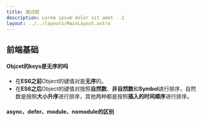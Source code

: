 ```yaml
---
title: 面试题
description: Lorem ipsum dolor sit amet - 2
layout: ../../layouts/MainLayout.astro
---
```



## 前端基础
#### Objcet的keys是无序的吗

- 在**ES6之前**Object的键值对是**无序**的。
- 在**ES6之后**Object的键值对按照**自然数**、**非自然数**和**Symbol**进行排序，自然数是按照**大小升序**进行排序，其他两种都是按照**插入的时间顺序**进行排序。

#### async、defer、module、nomodule的区别

**<script>**标签的**async**和**defer**属性可以控制脚本的加载方式和行为。**async**属性可以异步下载**JavaScript**资源，但会在下载后立即执行，因此仍然可能会阻塞渲染。**defer**属性可以延迟脚本的执行，直到DOM准备完成，因此可以防止脚本阻塞解析和渲染。

最佳实践：建议所有**外链脚本**都默认设置此属性，因为它不好阻塞HTML解析，可以并行下载JavaScript资源，还可以按照它们在HTML中的相对顺序执行，确保有依赖关系的脚本运行时，不会缺少依赖。

在`SPA`的应用中，可以考虑把所有的`script`标签加上`defer`属性，并且放到`body`的最后面。在现代浏览器中，可以并行下载提升速度，也可以确保在老浏览器中，不阻塞浏览器解析HTML，起到降级的作用。

注意：

- `defer`属性仅适用于`外部脚本`,如果`scrpit`脚本没有`src`，则会忽略`defer`特性。
- `defer`属性对模块脚本`scrpit type = 'module'`无效，因为模块脚本就是以`defer`对形式加载的。

**async**

- 不阻塞浏览器解析HTML，但是`script`下载完成后，会立即中断浏览器解析HTML，并执行此`script`。
- 会并行下载JavaScript资源。
- 互相独立，谁先下载完，谁先执行，`没有固定的先后顺序`，`不可控`。
- 由于没有确定的执行时机，所以在脚本里面可能或获取不到HTML中已有的元素。
- `DOMContentLoaded`事件和`script`脚本无相关性，无法确定它们的先后顺序。
- 适用于：`独立的第三方脚本`。

`async`和`defer`最大的区别是它们的`执行时机`。

**type='module'**和**nomodule**属性是特定于发送到浏览器的**ES6**模块。当使用**type='modlue'**时，浏览器会期望这些脚本的内容包含**ES6**模块，并将延迟这些脚本的执行，直到默认构建好**DOM**。相反的，**nomodule**属性会向浏览器表示当前脚本不使用ES6模块。


#### for 和 forEach 的区别

for可以用break来终止循环，可以修改索引改变循环次数，forEach不能修改索引来左右它的循环次数,不能终止循环。

`for in` 和 `for of`循环区别:

- for in 用于遍历对象的键(key),for in 会遍历所有自身的和原型链上的可枚举属性。如果是数组，for in 会将数组的索引(index)当做对象的key来遍历，其他的object也是一样的。for of
- 引入的语法，用于遍历所有迭代器iterator，其中包含HTMLCollection，NodeList,Array,Map,Set,String,TypedArray,arguments等对象的值

数组方法`forEach`和`map`的区别

- forEach没有返回值，map有返回值
- map满足条件的返回当前项

#### 数组扁平化

- 递归

```js
const arr = [1, 2, 3, [10, 20, 30, [500, 600, 800]]]
function flatten(arr){
  let res = []
  if(Array.isArray(arr)){
    for( const k of arr ){
      if(Array.isArray(k)){
        res = res.concat(flatten(k))
      }else{
        res.push(k)
      }
    }
  }
  return res
}
const res = flatten(arr)
console.log(res)    //  [1, 2, 3, 10, 20, 30, 500, 600, 800]
```

#### 统计字符串中字母个数或统计最多的字母数

```js
const str = 'sbsassrabsdasdaspppppppp'

const obj = {}

for (let i = 0; i < str.length; i++) {
  if (str[i] in obj) {
    obj[str[i]]++
  } else {
    obj[str[i]] = 1
  }
}

const res1 = Object.entries(obj)
let max = 0  // 出现最多的字符串的个数
let maxStr = ''   // 出现个数最多的字符串

res1.forEach(v => {
  if (v[1] > max) {
    max = v[1]
    maxStr = v[0]
  }
}
)
```

#### new一个对象的过程

1. 创建一个空对象
2. 将this指向这个对象
3. 给这个对象添加属性/方法，执行这个对象里面的方法
4. 返回这个对象  （所以new一个对象，不用return）

#### css布局，左侧宽度最小150px,最大25%,右侧自适应

```scss
<div class="box">
  <div class="left"></div>
  <div class="right"></div>
</div>

<style lang="scss">
.box{
  width:100vw;
  display:flex;
  .left{
    min-width:150px;
    max-width:25%
  }
  .right{
    flex:1
  }
}

</style>
```

#### 想调节一下父元素的透明度，但是又不影响子元素的透明度

可以为父元素设置一个透明的背景色

```scss
给父元素加 background: rgba(0,0,0,.5)
```

#### iframe的缺点

iframe类似于框架，可以在一个页面中嵌入别的页面。

1. 在一个页面中如果利用iframe嵌入了多个别的页面，不利于我们管理
2. 在一些小型管理设备，比如手机上可能无法完全显示框架，兼容性不好
3. iframe是会阻塞页面的加载的，会影响网页的加载速度。
4. 比如window的onload事件会在页面或者图像加载完成后立即执行，但是如果当前页面当中用了iframe了，那还需要把所有的iframe当中的元素加载完毕才会执行，这样就会让用户感觉网页加载速度特别慢，影响体验感
5. 代码复杂，不利于seo优化，现在的搜索引擎还不能很好的处理iframe当中的内容
6. iframe框架会增加http的请求次数

#### display有哪些取值

- `none:`     隐藏dom元素，但不占据位置
- `flex:`       开启flex布局
- `table:`     table 表格
- `block:`      可以将一个行内/行内块元素，转换成块级元素
- `inline-block:`     将块级/行内元素转换成行内块元素

#### 使用原生js实现点击dom添加边框，点击其他dom则取消边框

```html
<div id="box">
  <span class="icon">按钮</span>
</div>
```

```js
const box = document.getElementById('box')

box.onclick = function (e) {
  e.stopPropagation()
  const target = e.target
  if(isIcion(target)){
    target.style.border = '1px solid red '
  }
}

function isIcion (target) {
  return target.className.includes('icon')
}

const doc = document

doc.onclick = function (e) {
  const children = box.children 
  for(let i = 0 ; i < children.length ; i++){
    if(isIcion(children[i])){
      children[i].style.border = ' none '
    }
  }
}
```

#### const声明的数组，还能push元素吗，为什么

- 因为push是给数组追加元素，并不改变该数组的`内存引用`地址
- const声明的数组是不能重新赋值的

#### 什么是原型链

- 当访问一个对象的某个属性时，会先在这个对象本身去查找
- 当这个对象的本身没有这个属性时，会沿着它的`__proto__`原型去找，即它的构造函数的prototype。
- 直到构造函数原型对象prototype的`__proto__`隐式原型上查找。
- 这样一层一层的往上查找就形成了一条链，叫做原型链。（原型链的尽头是`null`）

#### 了解哪些ES6新特性

- 箭头函数
- 对象解构
- 数组解构
- 扩展运算符
- 新增解决异步编程的方式 `async/await`
- let、const；let 声明变量 const 声明常量  都具有`块级作用域`
- 新增了class，更便于实现继承
- Object.values
- Object.keys
- proxy
- 装饰器
- 函数默认值



#### 单项数据流和双向数据流的理解

- `vue`、`react`都遵循了单向数据流。

- 单向数据流：就好像vue里面的props，父组件流向子组件的数据，子组件里不能直接修改，只能通知父组件来修改，如果是引用数据类型，可以修改里面的属性，但vue始终都是不推荐我们去修改的，因为这样会让数据流向不明确。
- 双向数据流：父组件流向子组件的数据，子组件也是可以修改的流向父组件的，叫做双向数据流，如： v-model .sync修饰符。



#### js中string有哪些常用的方法

- split 将字符串切割成数组
- indexOf :查找字符串中有没有包含某些字符，找到就返回它的索引，找不到则返回-1
- includes: 查找字符串中有没有包含某个字符串，找到就返回true，找不到就返回undefined
- slice
- `es6新增:` repaceAll

#### null和undefined的区别

- null:代表空，（空对象指针），转化为数值时是0。
- undefined:表示未定义，转化为数值时为NaN。
  - 一个函数没有返回值，返回的就是undefined。
  - 访问一个对象里面的属性，当不存在这个属性时，得到的就是undefined。
  - 一个变量被声明，但未赋值，得到的是undefined。

#### for循环里定时器输出问题

1. 利用let具有局部作用域特点

```js
// 把var声明改成let声明
for (var i = 0; i < 5; i++) {
  setTimeout(() => {
    console.log(i) //   5 5 5 5 5
  }, i * 1000)
}

// 怎么解决？依次打印1 2 3 4 5 

for(let i = 0; i < 5 ;i ++ ){
  setTimeout((i)=>{
    console.log(i)   //   0 1 2 3 4 
  }，i * 1000,i)
}
```

2. 利用立即执行函数（`IIFE`）

```js
for(var i = 0; i < 5 ;i ++ ){
  setTimeout((i)=>{
    console.log(i)   //   0 1 2 3 4 
  }，i * 1000,i)
}

for(var i = 0; i < 5 ;i ++ ){
  (
    setTimeout((i)=>{
    console.log(i)   //   0 1 2 3 4 
  }，i * 1000,i)
  )(i)
}
```

#### 函数柯里化

待...
#### js的继承

1. 原型如何实现继承

```js
function Person (value){
  this.val = value
}

Person.prototype.getValue = function (){
  console.log(this.val)
}

function Child(value){
  Person.call(this,value)
}

Child.prototype= new Person()

const child = new Child(123)

child.getValue()   // 123
child  instanceif  Person    // true
```

2. 利用class实现继承

```js
class Footer{
  constrictor(value){
    this.val = value
  }
  // 实例方法
  getValue(){
    console.log(this.val)
  }
}

class Son  extends Footer {
  constrictor(value){
    super(value)
    this.val = value
  }
}

const son  = new Son('test')
son.getValue()   // test
Son  instanceif  Footer    // true
```

#### 前端怎么实现水印效果

1. 显性水印+DOM元素直接遮盖
2. 显性水印+Canvas
3. 保护程序+DOM元素直接遮盖
4. Base64传输
5. 加料的Base64 

#### 对闭包的理解

- 闭包是指有权访问另一个函数作用域中变量的函数，优点是`私有化数据`，但又在私有化数据的基础上报`保持数据`，缺点是：使用不恰当会导致`内存泄露`，在不需要的时候，及时把变量设置为`null`。
- 闭包的应用是非常广泛的，比方常见的`防抖`、`节流`、`函数柯里化`，在vue、react源码也应用广泛使用。

#### 手写实现forEach

```js
  Array.prototype.myForEach = function (callBack) {
    // 先判断this是否是合法的
    if (this === null || this === undefined) {
      throw new TypeError(`Cannot read property 'myForEach' of null`)
    }

    // 判断callback是否合法
    if (Object.prototype.toString.call(callBack) !== `[object Function]`) {
      throw new TypeError(callBack + `is not a function`)
    }

    // 取执行方法的数组对象 和 传入的this对象
    const _arr = this,
      thisArg = arguments[1] || window
    for (let i = 0; i < _arr.length; i++) {
      callBack(_arr[i], i, _arr)
    }
  }
```

#### typeof和instanceof的区别

typeof与instanceof都是判断数据类型的方法，区别：

- `typeof`会返回一个变量的基本类型，`instanceof`返回的是一个布尔值。
- instanceof可以准确的判断`复杂引用数据类型`，但是不能判断`简单数据类型`。
- 而typeof也存在弊端，它虽然可以判断基础数据类型（null除外），但是引用数据类型，除了`function`类型以外，其他的也无法判断。

> 通用检测数据类型，可以采用Object.prototype.toString，调用该方法，统一返回格式 [ojbect xxx] 的字符串。

```js
// 使用方法
const num = 1
Object.prototype.toString(num)   // [object Number]
```

#### 查询某个对象是否有某个属性的方法

```js
const obj = {
  fn:()=>{
    
  },
  fn1:()=>{
    
  }
}

const targetFn = 'fn'   // 你要查询哪个属性

const res= Object.keys(obj).some(v=>v===targetFn)
console.log(res)    // true
```

#### splice 和 slice 的区别

- splice是会改变原数组的，而slice不会改变原数组，而是返回一个新数组。
- splice(startIdx,itemNum)   startIdx从索引哪里开始截取，itemNum截取几个

#### 构造函数 和 普通函数 有什么区别

1. 调用方式不一样:
   - 普通函数调用方式：直接调用person();
   - 构造函数调用方式：需要使用new关键字来调用 new person();
2. 作用不一样（构造函数用来`新建实例对象`的）
3. 首字母大小写习惯 ： `构造函数`一般首字母`大写`，更符合命名规范
4. 函数的`this指向`不同
   - 普通函数中的this，在严格模式下会指向`undefined`,非严格模式下指向`window对象`
   - 构造函数的this指向它本身构造出来的`实例对象`；
5. 写法不同

#### 伪数组和数组的区别

- 区别：伪数组里面有跟数组一样的length属性，可以进行遍历，可以用for循环，以及`forEach`，但不能使用数组方法，伪数组是一个普通对象，数组类型是Array。
- 为什么设置伪数组：伪数组对象的设置目的更多是只让我们`遍历和访问下标`，而不是去添加/删除它的元素。

```js
a.b.c.d  与 a['b']['c']['d'] 哪个性能更高点
答案:
是`a.b.c.d`比`a['b']['c']['d']`性能高些，后者还要考虑`[]`中的变量的情况，再者，从两种形式的结构来看，显然编译器前者要比后者更容易些，自然更快一些.
```

#### Set和Map的区别

- `Set`本身是一个构造函数，类似一个数组，但是它里面的成员的值都是唯一的，没有重复的值。
  - set.keys()：返回键名的遍历器
  - set.values()：返回键值的遍历器
  - set.forEach：用于遍历每个成员
- `Map`本质上是键值对的集合（hash结构），类似于一个对象。但是传统上只能用字符串当作键。这给它的使用带来了很大的限制。
  - size属性：返回Map结构的成员总数
  - set方法：修改成员的值
  - get方法：得到成员的值
  - has方法：判断是否有某个成员，返回一个布尔值
  - forEach方法：遍历每一个成员
  - delete方法：输出某个成员

  #### ES5和ES6的区别，说几个ES6的新增的方法

ES6代表是ES6以后的版本，统称为ES6。

数组的方法:filter reduce sort map some ervey find findIndex

对象的方法:Object.values Object.keys

扩展运算符/收缩运算符

对象的解构赋值 数组的解构赋值 函数形参的默认值

let 和 const let是声明变量的 const常量的

const声明的引用数据类型，里面的属性、元素可以修改，简单数据类型不可以修改。

它们都具有==块级作用域==

新增了块级作用域

#### 使用箭头函数应注意什么/箭头函数和普通函数的区别

- 箭头函数没有自己的this，this指向上一级
- 箭头函数的参数如果只有一个可以去掉小括号，如果return后面只有一句代码的话可以省略大括号
- 箭头函数没有`arguments`
- 箭头函数没有自己的`prototype`
- 普通函数的this指向最后的调用者

#### 对象转换数组

Object.keys（）把对象的所有key转换成一数组

```js
const obj ={
  a:1,
  b:2,
  c:3
}
const res = Object.keys(obj) // 返回一个新数组
console.log(res)    // ['a','b','c']
```

Object.values() 把对象的所有values转换成一数组

```js
const obj ={
  a:1,
  b:2,
  c:3
}
const res = Object.values(obj) // 返回一个新数组
console.log(res)    // ['1','2','3']
```

Object.entries() 把对象转化为数组

```js
const obj ={
  a:1,
  b:2,
  c:3
}
const res = Object.entries(obj)
console.log(res)    // [{a:1},{b:2},{c:3}]
```

#### ES6新特性

- Promise
- async / await
- 箭头函数
- 对象解构 / 数组解构
- Proxy代理
- Map / Set
- 函数参数默认值
- let / const
- 模板字符串
- symbol
- 模块化
- 指数操作符
- 链操作符
- Promise.any
- Object.values（）
- Bigint
- String.prototype.replaceAll()
- 数字分割符
- 展开运算符

#### 手写call

```js
Function.prototype.myCall = function (ctx){
  if(typeof this !== 'function'){
    throw new Error('Error')
  }
  ctx = ctx || window
  ctx.fn = this 
  const args = [...arguments].slice(1)
  const res = ctx.fn(...args)
  delete ctx,fn
  return res
}
```

#### 手写apply

```js
Function.prototype.myApply = function (ctx){
  ctx = ctx || window
  if(typeof this !== 'function'){
    throw new Error('Error')
  }
  ctx.fn = this 
  let res
  if(arguments[1]){
    res = ctx.fn(...arguments[1])
  }else{
    res = ctx.fn()
  }
  delete ctx,fn
  return res
}
```

#### 手写bind

```js
Function.prototype.myBind = function (ctx) {
  if(typeof this !== 'function'){
    throw new Error('Error')
  }
  ctx = ctx || window 
  const _this = this
  const args = [...arguments].slice(1)
  return function F(){
    if(_this instanceof F){
      return new _this(...args,...arguments)
    }
    return _this.apply(ctx,[...args,...arguments])
  }
}
```

#### 跨域怎么解决

- jsonp
- proxy反向代理 -- 通常开发阶段，都是用该方法
- iframe标签 + tomain
- 后端配置`cors`

#### css、重绘、重排

- 重排：比如我们操作dom改变它的盒子大小等，影响到它的布局，就会引发浏览器的重排机制，重新计算dom树、css样式树，结合生成布局树，重新排版渲染页面，叫做重排。
- 重绘：比如单纯改变一个字体大小的，不影响到它的布局排版，那只会引发浏览器的重绘机制，即重新绘制页面，叫做重绘。
- 细节：引发重排必定会引发重绘，引发重绘不一定会引发重排的。

#### js循环机制的过程；举例说明哪些操作是微任务

因为js的特殊性，只能被设置为单线程的，但是为了解决某些比较耗时的任务阻塞到其他任务执行，就有了同步和异步的概念，同步任务在主线程上执行，异步任务暂时挂起，等到有结果了再去执行。

循环过程：代码是从上往下执行，当遇到异步任务，就会开启并推入到任务队列里面，异步又分宏任务和微任务。同步代码立即执行，同步代码执行完了就去看看任务队列里有没有微任务，有就清空微任务，再去处理宏任务，每次都是循环这个过程，叫做事件循环`eventloop`。

#### webSocket使用经验

websocket是一个`持久化`的协议，相比HTTP这种`非持久`的协议来说。

比如一些官网的人工客服窗口等。

## vue

#### v-if和v-show的使用场景

v-if：是通过动态删除和创建整个DOM元素的，相对而言更消耗性能，一般适用于非频繁切换显示/隐藏

v-show：是通过css的display：none来隐藏整个dom元素的，适用于频繁切换的应用场景

v-for和v-if的优先级

通过源码可以知道，当v-for和v-if同时使用在一个标签上，在vue2里v-for的优先级是比v-if高的，vue3中v-if优先级更高。

#### 对vuex的理解

  vuex是用于`状态集中管理`和`数据共享`的，比如一些用户信息、token一般可以存储在vuex和localStorage，搭配使用。

  五大核心属性

- state   存储数据
- mutations  唯一可以直接修改state里面的数据的地方  `不可以执行异步代码`
- actions     `可以执行异步代码`，用于派发mutations来修改数据，可以在这里发请求
- getters   可以简化我们取vuex里面的数据，比如计算购物车的总价，类似于`计算属性`
- modules  当我们的项目很大的时候，vuex里面的数据多了，就很难去阅读了，可以`分模块`，比如用户信息模块  新闻列表模块等

#### vue中的路由导航守卫

- 全局前置守卫

可以使用`router.beforeEach`注册一个全局前置守卫：

```js
const router = createRouter({ ... })

router.beforeEach((to, from) => {
  // ...
  // 返回 false 以取消导航
  return false
})
```

当一个导航被触发时，全局前置守卫按照创建顺序调用。守卫是异步解析执行，此时导航在所有守卫`resolve`完之前一直处于`等待中`。

每个守卫方法接受两个参数：

- `to`：即将要进入的目标 用一种标准化的方式
- `from`：当前导航正要离开的路由 用一种标准化的方式
- `next`:**确保 next** 在任何给定的导航守卫中都被**严格调用一次**。它可以出现多于一次，但是只能在所有的逻辑路径都不重叠的情况下，否则钩子永远都不会被解析或报错。这里有一个在用户未能验证身份时重定向到`/login`的**错误用例**：

可以返回的值如下：

- `false`：取消当前的导航。如果浏览器的URL改变了（可能是用户手动或者浏览器后退按钮），那么URL地址会重置到`from`路由对应的地址。
- 一个路由地址：通过一个路由地址跳转到一个不同的地址，就像调用`router.push()`一样，你可以设置诸如`repace:true` 或 `name:'home'`之类的配置。当前的导航被中断，然后进行一个新的导航，就和`from`一样。

- 全局解析守卫

可以用`router.beforeResolve`注册一个全局守卫。这和`router.beforeEach`类似，因为它在`每次导航`时都会触发，但是确保在导航被确认之前，`同时在所有组件内守卫和异步路由组件被解析之后，解析守卫就被正确调用`

`router.beforeResolve` 是获取数据或执行任何其他操作（如果用户无法进入页面时你希望避免执行的操作）的理想位置。

- 全局后置钩子

路由页面`跳转成功之后`执行的一个钩子，这里一般可以用于修改页面标题，声明页面等事情。

- 路由独享守卫

```js
const routes = [
  {
    path: '/users/:id',
    component: UserDetails,
    beforeEnter: (to, from) => {
      // reject the navigation
      return false
    },
  },
]
```

`beforeEnter` 守卫 **只在进入路由时触发**，不会在 `params`、`query` 或 `hash` 改变时触发。例如，从 `/users/2` 进入到 `/users/3` 或者从 `/users/2#info` 进入到 `/users/2#projects`。它们只有在 **从一个不同的** 路由导航时，才会被触发。

- 组件内守卫

可以在路由组件内直接定义路由导航守卫(传递给路由配置的)

可配置API

- `beforeRouteEnter`
- `beforeRouteUpdate`
- `beforeRouteLeave`

```js
const UserDetails = {
  template: `...`,
  beforeRouteEnter(to, from,next) {
    // 在渲染该组件的对应路由被验证前调用
    // 不能获取组件实例 `this` ！
    // 因为当守卫执行时，组件实例还没被创建！
    next(vm=>{
      console.log(vm)  // vm就可以拿到当前组件实例对象
    })
  },
  beforeRouteUpdate(to, from) {
    // 在当前路由改变，但是该组件被复用时调用
    // 举例来说，对于一个带有动态参数的路径 `/users/:id`，在 `/users/1` 和 `/users/2` 之间跳转的时候，
    // 由于会渲染同样的 `UserDetails` 组件，因此组件实例会被复用。而这个钩子就会在这个情况下被调用。
    // 因为在这种情况发生的时候，组件已经挂载好了，导航守卫可以访问组件实例 `this`
  },
  beforeRouteLeave(to, from) {
    // 在导航离开渲染该组件的对应路由时调用
    // 与 `beforeRouteUpdate` 一样，它可以访问组件实例 `this`
  },
}
```

##### 完整的导航解析流程

1. 导航被触发。
2. 在失活的组件里调用 `beforeRouteLeave` 守卫。
3. 调用全局的 `beforeEach` 守卫。
4. 在重用的组件里调用 `beforeRouteUpdate` 守卫(2.2+)。
5. 在路由配置里调用 `beforeEnter`。
6. 解析异步路由组件。
7. 在被激活的组件里调用 `beforeRouteEnter`。
8. 调用全局的 `beforeResolve` 守卫(2.5+)。
9. 导航被确认。
10. 调用全局的 `afterEach` 钩子。
11. 触发 DOM 更新。
12. 调用 `beforeRouteEnter` 守卫中传给 `next` 的回调函数，创建好的组件实例会作为回调函数的参数传入。

#### keep-alive的使用

```js
<keep-alive includes="['Son']">  
  // includes 是要指定哪些组件需要缓存，可以写成数组/正则/字符串，与组件里的name配对
  // excludes 指定哪些组件不需要缓存  .....
  // 需要缓存的组件
  <router-view />
</keep-alive>
```

#### 有没有自定义过一些指令

- 一键copy文字
- 图片加载不出来，显示默认图片
- 表单自动获取焦点


#### data、props、methods、watch、computed的优先级

`props` > `methods` > `data` > `computed` > `watch`

computed与watch的应用场景

computed：当多个数据依赖一个数据的时候，用computed，具有缓存性，必须有返回值，因为是依赖计算出来的这个值

watch：当一个数据依赖多个数据的时候，用watch，watch里面可以执行异步代码，computed不行.

#### 生命周期

###### vue2:

`beforeCreate=>created `

 创建前创建完毕，

beforeCreate此时还没有el和data和methods,数据代理还没开始

created此时已经有data和methods了，数据代理也开始了

`beforeMount>mounted`

挂载前挂载完毕

beforeMount可以发送ajax请求，开启定时器、发布订阅等操作了

mounted 此时已经有DOM结构了，可以操作dom，但是不建议这么做

`beforeUpdata==>updated`

数据更新会触发这两个钩子，不能在updated这个钩子函数里面更新数据，这样会一直触发这个函数，会形成死循环。

`beforeDestroy==>destroyed`

beforeDestroy一般在这个钩子上，做一些收尾工作，比如==清除定时器==、==取消订阅==、==清除自定义事件==等.

###### vue3:

beforeDestroy 改为 beforeUnmount

destroyed 改为 unmounted

> vue2中当没有指定el要挂载的元素，beforeCreate和created都会触发
>
> vue3不会

#### 对vue3有了解过吗

vue3中响应式用到了ES6中的 `Proxy` 代理对象，但是对于基本数据类型，还是用了Object.defineProperty来做响应式。

vue3中打包速度和更好支持TS，还有组合式API，数据和方法都整合到了setup函数里面（setup执行时机比beforeCreate还快，setup里面的this -undefined），比传统vue2的optionsApi能够更好更优雅的管理代码，可以把每个功能模块拆成一个hooks模块，需要就引入这个模块。

vue3中的Proxy性能更好，因为proxy侦听的对象本身，而defineProerty是遍历对象的每个属性，在性能消耗方面，vue3性能消耗更低。

由于Proxy，vue3能侦听到数组被修改，而vue2不能，但能通过那其中方法去改变（改变原数组的方法）,都知道，vue2中给对象后新增的属性是丢失了响应式的，而vue3没有，后新增的属性也是响应式的

新增了watchEffect API，它是一个函数，接受一个回调函数，它是非惰性的。在这个函数里面用到了某个数据，当你读取或修改了这个数据，就会被这个函数侦听到，从而触发这个回调函数，就可以在这个会回调里面写一些自定义逻辑了

移除了过滤器：因为像过滤器能实现的，用computed和methods也能实现，用过滤器，反而还有学习成本。

用到的内置api要单独按需引入

```js
例如：import {ref,reactive,watchEffect} from 'vue'
```

更好的浏览器红利

新增了 `ref`、`reactive` 函数

#### vue3中做过哪些性能优化

reatvie与shallowReactive的区分使用场景，当一个数据结构是深层次的，但要做响应式的只有第一层的话，可以用shallowReactive

```js
import { shallowReactive } from 'vue'
exprot default {
  name:'xxx',
  setup(){
    const data = shallowReactive({
      name:'杨某某',
      age:18
    })
    return {data}
  }
}
```

#### vue中nextTick的作用与原理

vue更新页面是采用了异步更新的，如果我们想要获取到最新的DOM，可以用vue给我们提供的nextTick，在它的回调里面可以拿到更新后的DOM元素,但是vue是不推荐我们直接操作DOM的,nextTick底层用了`promise.then`方法，如果浏览器不支持，就会使用`mutationObserver`、`setTimeout`

- nextTick的细节：如果你没有提供回调，它会返回一个`promise对象`，所以可以使用`async`、`await`

- 原理：

  vue更新数据是异步更新的，当发现数据变更，会开启一个队列，推进这个队列，当多次数据变更只会推进一次，这样会减少一些不必要的更新和计算。

#### Vue.use原理 

概念:

如果插件是一个对象，必须提供 `install` 方法

如果插件是一个函数，它会被作为 `install` 方法，install方法调用时，会将Vue构造函数作为参数传入

> 注意:该方法需要在调用new Vue() `之前` 被调用

#### vue中的token持久化存储

vue中存储token，一般像token这样的数据都要做持久化的，我们都知道存储在本地localStorage里面的数据只有在用户主动去清除才会被清除的，是持久的，但是还有一个问题，存储在localStorage里的数据不是响应式的，我们可以也存一份到vuex里，我们可以借助一个插件-- `persistedstate` 来做token持久化。

```js
1、安装
npm i persistedstate
2、导入插件
import persistedstate from 'vuex-persistedstate'
3、使用
modules: {},
plugins: [
  // 使用vuex数据持久化插件
  persistedstate({
    paths: ['tokenObj']
  })
]
```

#### 当修改data时vue的组件重渲染是异步还是同步

vue更新数据是采用了异步策略的。当我们修改了数据，vue会开启一个队列，当多次触发修改数据，也只会被推进这个队列一次，因为这样可以避免不必要的计算更新视图，所以vue给我们提供了一个 `nextTick` 函数，它的回调里面可以拿到最新的dom。

#### vue多组件嵌套通信方式

eventBus 事件总线  `适用于任意组件间通信`

props，从父组件逐层往下传递数据...

消息订阅与发布  需要安装插件

vue2.x后新增的provide与inject

发送方：

```js
import { provide } from 'vue'
provide('事件名',要传递的数据)
```

接收方：

```js
import { inject } from 'vue'
const res = inject('事件名')   // res 得到的就是数据
```

#### this.$off 源码

```js
Vue.prototype.$off = function (event, fn) {
  var vm = this;   // 保存this
  // 当没有传参数，清空所有event事件
  if (!arguments.length) {
    vm._events = Object.create(null);  // 创建一个空对象
    return vm   // 返回这个空对象
  }
  // 当传入的是一个数组，遍历数组里的每一项并清空该事件
  if (Array.isArray(event)) {
    for (var i$1 = 0, l = event.length; i$1 < l; i$1++) {
      vm.$off(event[i$1], fn); 
    }
    return vm
  }
  // specific event
  var cbs = vm._events[event];
  if (!cbs) {
    return vm
  }
  if (!fn) {   // 如果没有传入回调函数，则只移除这个回调的监听器
    vm._events[event] = null;
    return vm
  }
  // specific handler
  var cb;
  var i = cbs.length;
  while (i--) {
    cb = cbs[i];
    if (cb === fn || cb.fn === fn) {
      cbs.splice(i, 1);
      break
    }
  }
  return vm
};
```

#### 为什么vue中methods对象this能到data里面的数据---原理

```ts
function initMethods (vm, methods) {
    var props = vm.$options.props;
    for (var key in methods) {
      {
        if (typeof methods[key] !== 'function') {
          warn(
            "Method \"" + key + "\" has type \"" + (typeof methods[key]) + "\" in the component definition. " +
            "Did you reference the function correctly?",
            vm
          );
        }
        if (props && hasOwn(props, key)) {
          warn(
            ("Method \"" + key + "\" has already been defined as a prop."),
            vm
          );
        }
        if ((key in vm) && isReserved(key)) {
          warn(
            "Method \"" + key + "\" conflicts with an existing Vue instance method. " +
            "Avoid defining component methods that start with _ or $."
          );
        }
      }
      / bind绑定函数的的this指向vue构造函数 /
      vm[key] = typeof methods[key] !== 'function' ? noop : bind(methods[key], vm);
    }
}
```



#### vue3的patch打补丁做了些什么

- 对比新旧vNode的tag`标签`有没有改变，没有再对比的`props`有没有改变

```js
// oldVNode 旧节点 newVnode  新节点
function ptach(oldVNode,newVnode){
if(oldVNode.tag === newVnode.tag){
 // 存储旧节点
  const el = oldVNode.el
  // props
  const oldProps = oldVNode.props || {}
  const newProps = newVNode.props || {}
  // 遍历新对象
  for(const key in newProps){
    const oldValue = oldProps[key]
    const newValue = newProps[key]
    // 当新旧的props发生改变了，把最新的props赋值给旧的节点
    if(newVlaue !== oldValue){
      el.setAttribute(key,newValue)
    }
  }
  // 遍历旧对象
  for(const key in oldProps){
    // 如果旧对象没有key
    if(!(key in newProps)){
      el.removeAttribute(key)
    }
  }
  // children
  const oldChildren = oldVNode.children
  const newChildren = newVNode.children
  if(typeof newChildren = 'string'){
  }
}
}
```

#### vue3的细节

- compunted返回的是一个ref对象
- watch不能直接侦听一个字符串/数字，需要侦听的是`ref`对象

#### 函数式组件

- 优点：
  - `函数式组件` 不会有状态，不会有 `响应式数据` ，也没有自己的 `生命周期钩子` 这些东西，所以性能比普通组件性能要好。
  - `函数式组件` 和普通的对象类型的组件不同，它不会被看作成一个真正的组件，我们知道在 `patch` 过程中，如果遇到一个节点是组件的` vnode` ，会递归执行子组件的初始化过程；而函数式组件的 `render` 生成的是普通的 `vnode` ，不会又递归的子组件的过程，因此渲染开销会低很多。

#### computed的细节

```js
computed:{
  a(){
    return 100
  },
  b({a}){   // 入参可以拿到当前组件实例对象
    return a+100
  }
}
```

这样就不会在组件刷新时重新获取`getter`了，这也是性能优化的一种手段。

#### vue3的渲染机制

- 渲染管线：

  从高层面的视角看，Vue组件挂载后发生了如下这几件事：

  - `编译`：Vue模板被编译为了`渲染函数`:即用来返回虚拟DOM数的函数。这一步骤可以通过构建步骤提前完成，也可以通过使用运行时编译器即时完成。
  - `挂载`：运行时渲染器调用渲染函数，遍历返回的虚拟DOM数，并基于它的创建实际的DOM节点。这一步会作为`响应式副作用`执行，因此它会追踪其中所用到的所有响应式依赖。
  - `更新`：当一共依赖发生变化后，副作用会重新运行，这时候会创建一个更新后的虚拟DOM树。运行时渲染器遍历这颗新树，将它与旧树进行比较`diff`，然后将必要的更新应用到真实DOM上去。

- 模板 vs 渲染函数：

  Vue 模板会被预编译成虚拟 DOM 渲染函数。Vue 也提供了 API 使我们可以不使用模板编译，直接手写渲染函数。在处理高度动态的逻辑时，渲染函数相比于模板更加灵活，因为你可以完全地使用 JavaScript 来构造你想要的 vnode。

  那么为什么 Vue 默认推荐使用模板呢？有以下几点原因：

  1. 模板更贴近实际的 HTML。这使得我们能够更方便地重用一些已有的 HTML 代码片段，能够带来更好的可访问性体验、能更方便地使用 CSS 应用样式，并且更容易使设计师理解和修改。
  2. 由于其确定的语法，更容易对模板做静态分析。这使得 Vue 的模板编译器能够应用许多编译时优化来提升虚拟 DOM 的性能表现 (下面我们将展开讨论)。

  在实践中，模板对大多数的应用场景都是够用且高效的。渲染函数一般只会在需要处理高度动态渲染逻辑的可重用组件中使用。想了解渲染函数的更多使用细节可以去到[渲染函数 & JSX](https://cn.vuejs.org/guide/extras/render-function.html) 章节继续阅读。

- 树结构打平：

  - 当这个组件需要重渲染时，只需要遍历这个打平的树而非整棵树。这也就是我们所说的**树结构打平**，这大大减少了我们在虚拟 DOM 协调时需要遍历的节点数量。模板中任何的静态部分都会被高效地略过。

#### vue渲染流程

`template` 模板 或 `render` 渲染函数转换成 `vnode`虚拟节点，然后通过`mountElement`函数渲染成`element`真实DOM，再 `append(#app)`

> 注意：render渲染函数和template模板最终都会渲染成虚拟节点，但是render函数优先级更高，但是vue更推荐我们使用template模板写法，简单并且可以得益于diff时对于静态节点做静态提升的性能优化。



#### vue中的custom render

- 简介：允许用户自定义目标渲染平台
- 动机：不再局限于浏览器dom平台，可以把vue的开发模型扩展到其他平台。
- 使用：
  - createRennder：创建渲染器
  - 实现渲染接口：
    - createElement：创建元素
    - Insert:插入元素到容器内
    - setElementText:设置元素到文字
    - createtext：创建一个文字
    - parebNode:返回元素到父节点
    - remove：移除元素
    - patchProp:设置props
  - createApp:基于renderer创建app实例
- 原理

## http

#### 1、常见状态码

`3开头`：重定向

301:永久重定向

304:协商缓存  // 强缓存

`4开头`

400：请求参数错误

401: 没有权限（资源访问权限）

403：没有权限(token失效)

404: 地址找不到

405:用户在Request-Line字段定义的方法不允许

`5开头`：服务端问题

500：服务器产生内部错误

501：服务器不支持请求的函数

502：服务器暂时不可用，有时是为了防止发生系统过载

503：服务器过载或停止维修

504：关口过载，服务器使用另外一个关口或服务来响应用户，等待时间设定值较长

505：服务器不支持或拒绝请求头中指定的HTTP版本

#### 2、http的理解

HTTP：协议是超文本传输协议，是客户端浏览器或其他程序"请求"与Web服务器响应之间的应用层通信协议

HTTPS：主要是由HTTP+SSL构建的可进行加密传输、身份认证的一种安全通信通道。

#### 3、http与https的区别

- `https` 协议需要到CA申请证书，一般免费证书较小，因而需要一定的费用。
- `http` 是超文本传输协议，信息是明文传输的，https则是具有安全性的ssl加密传输协议。
- `http` 和 `https` 使用的是完全不同的连接方式，用的端口也不一样，前者是`80`，后者是`443`。
- `http` 的连接很简单，是无状态的：https协议是由ssl+http协议构建的可进行加密传输、身份认证的网络协议，比http协议安全。

#### 4、三次握手和四次挥手

三次握手是网络客户端跟网络服务器之间建立连接，并进行通信的过程。相当于客户端和服务器之间你来我往的三个步骤

1. 第一次握手是建立连接，客户端发送连接 请求报文，并传送规定的数据包
2. 第二次握手是服务器端表示接收到连接请求报文，并回传规定的数据包
3. 第三次握手是客户端接收到服务器回传的数据包后，给服务器端再次发送数据包。这样就完成了客户端跟服务器的连接和数据传送

#### 四次挥手表示当前这次连接请求已经结束，要断开这次连接

1. 第一次挥手是客户端对服务器发起断开请求
2. 第二次挥手是服务器表示接收到这次断开请求
3. 第三次挥手是服务器表示已经断开连接
4. 第四次挥手是客户端断开连接


```js
// 清理npm缓存
npm cache clean -f
// 安装scss
npm i sass sass-loader dart-sass

// .env.devalopment  开发环境会执行该文件
// .env.production   上线环境会执行该文件

vue.config.js文件下
module.exports = {
 publicPath：'/'  //   /是绝对路径  ./是相对路径 
}
```

- 对于对象后添加的属性，是丢失响应式的，vue监听不到的，但vue提供了api，this.$set/Vue.set，原因是Object.defineProperty的缺陷，对于数组，通过下标修改某个元素也是侦听不到的
- Object.defineProperty做数据劫持是给数据添加getters setters，如果是深结构的数据需要递归深层次遍历添加get set，初始化的时候性能损耗也比较大



#### 什么是跨域？怎么解决跨域？

- 跨域是浏览器为了安全考虑，设置的一个安全策略，`域名`、`端口号`、`协议`有一个不同，都违反了浏览器的同源策略，又称为跨域。
- 解决办法:
  - 利用jsonp，缺点是只支持`get请求`，不支持post请求
  - cors：前端配合后端解决
  - 利用iframe标签：document.domain+iframe的设置
  - 利用基于webpack构建的cli工具配置反向代理：配置proxy，`原理：`是先搭建一个代理服务器，通过代理服务器去访问另一个服务器，然后代理服务器拿到数据后再发送给浏览器，因为同源策略是浏览器与服务器之间的，而服务器与服务器是没有跨域的
  - 使用HTML5 postMessage

#### 强缓存和协商缓存

- 强缓存：不会发送请求到服务器，而是直接从缓存中取
- `http状态码`:200

> 服务端通过设置`Expires`和`Cache-Control`来实现

`Cache-Control`可以组合使用多个指令：

| 指令         | 作用                                                     |
| ------------ | -------------------------------------------------------- |
| public       | 表示响应可以被客户端和代理服务器缓存                     |
| private      | 表示响应只可以被客户端缓存                               |
| max-age=30   | 缓存30秒后过期，需要重新请求                             |
| s-maxage=30  | 覆盖max-age,作用一样，只在代理服务器中生效               |
| no-store     | 不缓存任何响应                                           |
| no-cache     | 资源被缓存，但是立即失效，下次会发起请求验证资源是否过期 |
| max-stale=30 | 30秒内，即使缓存过期，也会使用该缓存                     |
| min-fresh=30 | 希望在30秒内获取最新的响应                               |

- 协商缓存：会发送请求到服务器，通过服务器来告知缓存是否可用
- `http状态码`: 304

> 协商缓存表示如果缓存过期，那么就需要重新发起请求验证资源是否更新，可通过设置HTTP Header的last-modified和ETag来实现



#### 浏览器输入url回车后都发生了什么

1. 通过DNS域名解析出真实的服务器id地址
2. 查找缓存  ===> 浏览器 = 本地 = 路由器
3. 浏览器与目标服务器`建立TCP连接`
4. 浏览器通过http协议发送请求
5. 服务器处理请求
6. 服务器发出一个HTML响应
7. 释放/断开TCP连接
8. 浏览器显示页面
9. 浏览器发送获取嵌入在HTML中的其他内容

#### Cookie

特点：

- `有安全问题`，如果被拦截，就可以获取Session所有信息，然后将Cookie转发就能达到目的。
- 每个域名下的Cookie不能超过`20个`，大小不能超过`4kb`
- Cookie在请求新页面的时候都会发送过去
- Cookie创建成功名称就不能修改
- 跨域名不能共享Cookie

应用场景：

- 最常见的就是Cookie和Session结合使用，将SessionId存储到Cookie中，每次请求都会带上这个SessionId，这样服务器就知道是谁发起的请求
- 可以用来统计页面的点击次数

Cookie都有哪些字段：

- `Name`、`Size`顾名思义
- `value`:保存用户登录状态，应该将该值进行`加密`，`不能使用明文`
- `path`:可以访问此Cookie的路径，比如juejin.cn/editor，只有/editor这个路径下的才可以读取Cookie
- `httpOnly`：表示禁止通过JS访问Cookie，减少XSS攻击
- `secire`：只能在htttps请求携带
- `samesite`：规定浏览器不能在跨域中携带Cookie减少CSRF攻击
- `domain`:域名，跨域或者cookie的白名单，允许一个子域获取或操作父域的cookie，实现单点登录的话会非常有用。
- `Expires`/`Max-size`:指定时间或秒数的过期时间，没设置的话就和`session`一样关闭浏览器就失效。

#### XSS攻击

XSS攻击是一个`代码注入攻击`，通过恶意注入脚本在浏览器运行，然后盗取用户信息。

**造成XSS攻击其实本质还是因为网站没有过滤恶意代码，与正常代码混在一起之后，浏览器没有方法分辨哪些是可信的，然后导致恶意代码也被执行**，然后就可能导致一下情况：

- 页面数据或用户信息被窃取，如DOM、Cookie、localstorage
- 修改DOM，比如伪造登录窗口或在页面生成浮窗广告
- 监听用户行为，比如在登录或银行等站点用addEventListener监听键盘事件，窃取账号密码等信息
- 流量被劫持向其他网站

XSS攻击有三种类型：`存储型`、`反射型`、`DOM型`

- `存储型`：是在有发帖评论等带有数据保存功能的网站的input、textarea将恶意代码提交到网站数据库中，如`<script src="http://恶意网站"></script>`，然后比如在显示评论的页面就会从数据获取，并直接执行这个script标签里的恶意代码
- `反射型`:是攻击者将恶意JS脚本作为用户发送给网站请求的一部分,然后网站又把恶意脚本返回给用户,这时候就会在页面中被执行,比如打开包含带恶意脚本的链接,当打开后会向服务器请求后,服务器会获取URL中的数据然后拼接在HTML上返回,然后执行.它和存储型不同的是不会存储在服务器里
- `基于DOM型`:就是攻击通过一些劫持手段,在页面资源传输过程中劫持并修改页面的数据,插入恶意代码

防范XSS攻击的方法:

- 就是对输入框的内容进行`过滤`或转义符进行`转码`
- 使用`CSP`,就是`白名单`,告诉浏览器哪些外部资源可以加载执行,让即使插入进来恶意代码的也不会执行.或者可以向哪些第三方站点提交数据,开启白名单的方式有两种:
  - 使用meta标签 `<mete http-equiv="Content-Security-Policy"`
  - 设置http头部的`Content-Security-Policy`
- 对一些敏感信息进行保护,在`Cookie`信息中添加`httpOnly`,告诉浏览器在保存Cookie,并且不要对客户端脚本开放访问权限,然后就不能通过document.cookie获取cookie了.
- 使用`验证码`,避免脚本伪装成用户执行一些操作

#### HTTP 和 HTTPS协议的区别？

- `https`协议需要CA证书，费用较高，而`http`协议不需要
- `http`协议是超文本传输协议，信息是明文传输的，`https`则是具有较高的安全性，是`密文`传输的
- 使用不同的连接方式，端口也不同，`http`协议端口是80，`https`协议端口是443
- `http`协议连接很简单，是无状态的，`https`协议是具有`SSL`和`http`协议构建的可进行加密传输、身份认证的网络协议，比`HTTP`更加安全

#### webpack的基本功能

- 代码转化：如TypeScript编译成JavaScript、scss编译成css等
- 文件优化：压缩javascript、css、html代码，压缩合并图片等
- 代码分割：提取多个页面的公共代码、提取首屏不需要执行部分的代码让其异步加载
- 模块合并：在采用模块化的项目有很多模块的文件，需要构建功能把模块分类合并成一个文件
- 自动刷新：监听本地源代码的变化，自动构建，刷新浏览器
- 代码校验：在代码被提交到仓库前需要检测代码是否符合规范，以及单元测试是否通过
- 自动分布：更新完代码后，自动构建出线上发布代码并传输给发布系统

#### json.stringify的缺点

- 如果是时间对象，stringify后会变成一个时间字符串，不能使用时间对象的方法
- 如果对象里面的属性的值是undefined，或者是方法的话会丢失

#### 怎么解决白屏问题

- 骨架屏
- loading
- 首屏时间较长，如果 `SPA` 单页面可以使用路由懒加载，减少首屏时间。

## 面试记录

#### 1、珠海格力
###### 箭头函数和普通函数的区别

- 箭头函数没有自己的this指向，它的this指向上下文的，而普通函数this指向最后调用它的那个调用者。
- 箭头函数没有`arguments`，因为它没有`prototype`属性。
- 箭头函数更简洁，ES6后出的。
- 箭头函数的形参当只有一个的时候，可以省略小括号，如果执行体只有一条语句可以去掉大括号，并且可以省略`return`关键字

###### 数组去重的方法

- for、while循环
- ES6的`new Set`方法

###### 组件通信传递方式

- 父子通信 `props`、`emit`、`ref`
- vuex、eventBus
- 跨级组件 `provide`提供者、`inject`消费者

###### vue2的响应式原理是什么

vue2响应式原理使用到了ES6的`Object.defineProperty`来对数据的劫持，进而实现数据的双向绑定。

当我们定义在data里面的数据，vue底层帮我们使用到了defineProperty来给数据绑定`get`和`set`，但读取属性时，会触发get这个方法，当修改属性时，会触发set这个方法，对于一些深层次的结构对象，需要使用递归来遍历每个属性，所以初始化是比较损失性能的。这个方法是不能够侦听到数据的变化的，但是可以使用到vue给我们重写了那七个改变原数组的方法来实现修改数据响应页面，push、pop、unshift、shift、sort、reverse、splice方法。同时给对象后添加新的属性和删除属性，是没有响应式的。可以使用vue给我们提供的$set方法。

###### API封装包含哪些方面

比如设置baseUrl基地址、统一的响应超时时间，请求、响应拦截器等。

- 建立api文件。
- 根据不同的接口类型存放不同的js文件里，便于后期查找和阅读。

###### 项目中做过了哪些前端优化

- 路由的懒加载，减少首屏加载时间
- 对于一些小图标，做成精灵图，减少请求次数
- 一些公共样式单独抽离出来，需要引入使用
- 对于一些长列表数据，可以使用表格进行分页，数据一页一页的往服务器里取，减少服务器压力
- api的封装
- 封装骨架屏，减少用户在等待时间的焦虑

###### 怎么判断数据类型？ 引用类型/常用类型

- 引用类型

  - 利用万能检查类型方法`Object.prototype.toString.call(要检测的数据)`

    ```js
    const str = '杨某某'
    console.log(Object.prototype.toString.call(str)) // [object String]
    ```

- 基本类型

  - typeof
    - 判断太多数类型都是准确的，注意`typeof null ==> object`
  - instanceof
    - 判断目标数据是否在谁的`原型链`上，返回一个布尔值。

###### js中有几种数据类型

- undefined
- null
- String
- Number
- Boolean
- Object
- bigInt  `ES6后出`

###### 跨域的问题

跨域，是浏览器出于安全考虑提出同源策略。是仅仅存在于浏览器和服务器之间，协议、端口号、域名有一个不同都违反了浏览器的同源策略。

解决方法：

- jsonp：只支持get请求，不支持post请求
- 反向代理：配置一下即可解决跨域问题，底层是帮我们开启了一个微型服务器，通过这个微型服务器去访问目标服务器取数据，去到数据再返回给浏览器，因为服务器和服务器之间是不存在跨域问题的。
- ifram标+|domain

###### 对vue2的理解

`响应式原理`：vue2是使用`Object.defineProperty`来对数据劫持，实现响应式的。

缺点：

- 初始化数据给数据递归遍历绑定get、set是比较损耗性能的。
- 不能侦听数据的变化，需要使用到vue给我们重写的那七个方法和`$set`来实现数据的响应式
- 对于对象后添加的属性和删除属性是无法检测到的，所以不是响应式的，可以利用`$set`方法
- 对于vue2，vue3使用的`Proxy`代理对象实现数据的响应式的，这个方法实现数据的响应式比起vue2来说，性能来说是比较好的，因为Proxy是对整个对象做代理，不需要递归遍历所有数据绑定get、set，而且能够侦听数组的变化，对于对象后添加的属性也能监听到。

###### vue2和vue3的区别

- 实现响应式原理不一样
- vue3不需要像vue2那样this拿数据
- vue3使用了TS重写了，更好的类型推断，更好的支持TS
- `重要`：vue3也引入了`hooks`函数
- 定义数据方式不一样，vue2是传统的`options`api，而vue3改为了`composition`api，传统的options更好的学习成本，利于初学者学习，但不利用后期维护，composition更好复用代码以及后期维护
- vue3最大的特点，我觉得是引入了hooks，更好的代码复用，也解决了vue2的代码复用mixins的缺点：`数据来源不够明确`，`命名冲突`等问题。hooks的出现正好解决了这个问题。
- 生命周期不一样：vue3移除了`beforeCreate`和`created`钩子，可使用`setup`方法代替vue2的beforeDestroy===>beforeUnMount 、 destroyed  ----  unMounted

###### 项目中平时怎么管理接口

- 利用apipost管理

###### 项目中对于重复请求是如何解决的

利用`repeat-request-minde`这个库检测有没有重复请求接口。

重复请求的危害：

- 增加服务器的压力
- 可能会因为其中的某个请求失败导致页面显示错误

解决思路：

- 前置处理：一般开发的时候可能不会留意到有重复的请求，要避免这种情况需要自动监控并给出警告，才能从源头杜绝重复请求的发生。
- 后置处理：出现了重复请求之后能够自动取最后的请求，不发出之前的请求。
- 先找出重复请求的根源，比如一些按钮，用户短时间多次点击导致的多次请求，这时可以利用按钮的`disabled`属性关闭按钮的点击功能，又或者添加一些loading框，防止用户多次点击，导致重复请求。

###### 服务端渲染-SSR

`hydration` 注水：服务端渲染场景下，首次渲染返回静态字符串，并没有交互能力。这时需要对代码进行注水，使之功能完整。

## 小程序

#### 小程序和H5的区别

- 运行环境方面
- 运行机制方面
- 系统权限方面
- 开发语言方面
- 开发成本方面
- 更新机制方面
- 渲染机制方面

#### 项目遇到的问题

#### 移动端点击事件300ms延迟问题

问题描述：移动端web网页触屏事件是有300ms延迟的，往往会造成按钮点击延迟甚至是点击失效。

解决方法：

- 借助fastclick可以解决在手机上点击事件的300ms延迟
- zepto.js的touch模块，tap事件也是为了解决click的延迟问题

#### audio 和 video在ios和andriod中自动播放

由于优化用户体验，苹果系统和安卓系统通常都会禁止自动播放和禁止页面加载时使用JS触发播放，必须由用户主动点击页面才可以触发播放。通过给页面根元素加touchstart的监听事件实现触发播放

```js
$('html').one('touchstart', function() {
  audio.play()
})
```

#### 项目优化

###### token的主动处理：

- 用户登录时获取到token，存储到vuex和本地中，把当前时间戳存储进去，然后每次发送请求都会携带token过去，请求之前就判断一下 如果当时存储token的时间戳 - 现在的时间戳 >=设置的token过期时间，就拿ref_token去获取新的token，然后重新存储到vuex和本地中，然后发送请求。

#### iphone7用for...in遍历数组失效

问题描述：最初学习使用js时，觉得`for...in`遍历比`for循环`简洁，后期在用户反馈后发现iPhone7不支持用for...in遍历数组

解决方法：改为了for循环遍历



#### webpack的基本配置

- mode:指定打包的模式，development 或 production
- devtool：指定生成sourceMap的方式
- entry：配置入口文件。多文件打包的话要打包几个文件，就在entry中写几个入口，output的filename用占位符`[name]`表示。
- loader：辅助打包的各种工具。
- plugins：插件，loader被用于转换某些类型的模块，而插件则可以用于执行范围更广的任务。如htmlWebpackPlugin,CleanWebpackPlugin。
- devServer：使用WebpackDevServer开启热更新，提升开发效率。


#### 后台管理系统的动态路由表的坑

利用addRoutes添加动态路由表，但还没生成就已经跳转到其他页面去了，怎么解决？

- 等动态路由表生成后再`mouted`挂载

  ```js
  const vm = new Vue({
    store,
    render:h=>h(App),
    router
    ....
  })
  // 此处判断是否生成了动态表了
  vm.mouted('#app')
  ```

在动态路由页面里刷新会出现404怎么解决？

- 原因：因为生成动态路由表的数据是存储在vuex里面的，因为vuex的数据是存储在内存里的，刷新会丢失，所以vuex里的数据刷新会重置。
- 解决方法：
  - 把vuex里面的动态路由表的数据也存储一份到本地里面，持久化​

细节：退出登录时，记得把动态路由表的数据清空掉，要不会出现下次不同账号的用户登录也会有上一个用户的权限。

#### 组件内守卫

```js
const UserDetails = {
  template: `...`,
  beforeRouteEnter(to, from) {
    // 在渲染该组件的对应路由被验证前调用
    // 不能获取组件实例 `this` ！
    // 因为当守卫执行时，组件实例还没被创建！
  },
  beforeRouteUpdate(to, from) {
    // 在当前路由改变，但是该组件被复用时调用
    // 举例来说，对于一个带有动态参数的路径 `/users/:id`，在 `/users/1` 和 `/users/2` 之间跳转的时候，
    // 由于会渲染同样的 `UserDetails` 组件，因此组件实例会被复用。而这个钩子就会在这个情况下被调用。
    // 因为在这种情况发生的时候，组件已经挂载好了，导航守卫可以访问组件实例 `this`
  },
  beforeRouteLeave(to, from) {
    // 在导航离开渲染该组件的对应路由时调用
    // 与 `beforeRouteUpdate` 一样，它可以访问组件实例 `this`
  },
}
```

#### 路由的完整的导航解析流程

- 导航被触发
- 在失活的组件里调用`beforeRouteLeave`守卫
- 调用全局的`beforeEach`守卫
- 在重用的组件里调用`beforeRouteUpdate`守卫
- 在路由配置里调用`beforeEnter`
- 解析异步路由组件
- 在被激活的组件里调用`beforeRouteEnter`
- 调用全局的`beoforeResolve`守卫
- 导航被确认
- 调用全局的`afterEach`钩子
- 触发DOM更新
- 调用`beforeRouteEnter`守卫中传给`next`的回调函数，创建好的组件实例会作为回调函数的参数传入

#### 路由缓存

- 使用`<keep-alive>`可缓存路由
- 它有`include` 和 `exclude`两个属性，分别表示包含或排除某些路由，值可以是字符串、数组、正则表达式
- 独有的声明周期方法:`activited`、`deactivited`

#### 数据类型

- 简单数据类型：`number`、`string`、`null`、`undefined`、`symbol(es6后)`、`bigInt(es6后)`、`boolean`
- 复杂/引用数据类型：object

#### isNaN 和 Number.NaN的区别

`isNaN`:

- 只要不是number就会返回 true

```js
isNaN(NaN); // true
isNaN('A String'); // true
isNaN(undefined); // true
isNaN({}); // true
```

`Number.isNaN`:

相当与是isNaN的加强版，弥补了`isNaN`很多的不足。

先判断是否是`number`类型，再判断是否是`NaN`。

```js
Number.isNaN(NaN); // true

Number.isNaN('A String'); // false

Number.isNaN(undefined); // false

Number.isNaN({}); // false
```

#### 变量命名方式

小驼峰命名法、大驼峰命名法，变量名应`见名知意`



#### vue中子组件能修改父组件的数据吗

不能，因为vue中推嵩的是单向数据流，这样更好清楚数据的流向，但是引用数据类型的数据可以修改，因为修改引用类型是修改它里面的元素，而不是它的地址，但是vue也是不建议我们去修改的， 因为这会让`数据流难以理解`。

通过子组件利用emit去修改父组件里的数据

利用emit去触发父组件里的自定义事件，那个回调的参数就是emit那边传递过来的值。

#### 路由的hash和history模式有什么区别

- hash模式：`兼容性更好`、但`不美观`，url上会带有`#`，跳转路由时不会向服务器发送请求。
- history模式：相比hash模式，url更美观，跳转路由时会向服务器发送请求，刷新页面有可能会跳转到404页，因为它会把路由path当作参数向服务器发请求，需要后端配置才能用。

#### 小程序的图片高度自适应

```js
<image mode="heightFix"></image>
```

#### 多点登录状态限制问题怎么实现

- webSocket:长链接实现
- 设置一个缓存层比如redis存储token，每次登录都生成新的token，会把之前的token覆盖掉，校验的时候从缓存校验一次就可以实现。

#### 性能优化

- 代码效率优化
- 网络请求的优化

#### 从输入url到回车发生了什么

![img](https://static001.geekbang.org/resource/image/95/5b/9550f050235a9bc0a91dc6e33f7e9e5b.jpg?wh=1920x923)

#### 接到需求怎么去拆分

STAR 原则

- Situation（情景）：什么情景下，产生的需求。
- Task（任务）：当时负责的模块。
- Action（行动）：你怎么去做，怎么去排期。
- Result（结果）：结果如何。

## TypeScript进阶
### tsconfig.json全解析

```json
{
  "compilerOptions": {
    /* 基本选项 */
    "target": "es6", // 指定 ECMAScript 目标版本: 'ES3' (default), 'ES5', 'ES2015', 'ES2016', 'ES2017', or 'ESNEXT'
    "module": "commonjs", // 指定使用模块: 'commonjs', 'amd', 'system', 'umd' or 'es2015'
    "lib": [], // 指定要包含在编译中的库文件
    "allowJs": true, // 允许编译 javascript 文件
    "checkJs": true, // 报告 javascript 文件中的错误
    "jsx": "preserve", // 指定 jsx 代码的生成: 'preserve', 'react-native', or 'react'
    "declaration": true, // 生成相应的 '.d.ts' 文件
    "declarationDir": "./dist/types", // 生成的 '.d.ts' 文件保存文件夹
    "sourceMap": true, // 生成相应的 '.map' 文件
    "outFile": "./", // 将输出文件合并为一个文件
    "outDir": "./dist", // 指定输出目录
    "rootDir": "./", // 用来控制输出目录结构 --outDir.
    "removeComments": true, // 删除编译后的所有的注释
    "noEmit": true, // 不生成输出文件
    "importHelpers": true, // 从 tslib 导入辅助工具函数
    "isolatedModules": true, // 将每个文件做为单独的模块 （与 'ts.transpileModule' 类似）.

    /* 严格的类型检查选项 */
    "strict": true, // 启用所有严格类型检查选项
    "noImplicitAny": true, // 在表达式和声明上有隐含的 any类型时报错
    "strictNullChecks": true, // 启用严格的 null 检查
    "noImplicitThis": true, // 当 this 表达式值为 any 类型的时候，生成一个错误
    "alwaysStrict": true, // 以严格模式检查每个模块，并在每个文件里加入 'use strict'

    /* 额外的检查 */
    "noUnusedLocals": true, // 有未使用的变量时，抛出错误
    "noUnusedParameters": true, // 有未使用的参数时，抛出错误
    "noImplicitReturns": true, // 并不是所有函数里的代码都有返回值时，抛出错误
    "noFallthroughCasesInSwitch": true, // 报告switch语句的fallthrough错误。（即，不允许switch的case语句贯穿）

    /* 模块解析选项 */
    "moduleResolution": "node", // 选择模块解析策略： 'node' (Node.js) or 'classic' (TypeScript pre-1.6)
    "baseUrl": "./", // 用于解析非相对模块名称的基础目录
    "paths": {}, // 模块名到基于 baseUrl 的路径映射的列表
    "rootDirs": [], // 根文件夹列表，其组合内容表示项目运行时的结构内容
    "typeRoots": [], // 包含类型声明的文件列表
    "types": [], // 需要包含的类型声明文件名列表
    "allowSyntheticDefaultImports": true, // 允许从没有设置默认导出的模块中默认导入。
    "esModuleInterop": true, // 支持合成模块的默认导入
  
    /* Source Map Options */
    "sourceRoot": "./", // 指定调试器应该找到 TypeScript 文件而不是源文件的位置
    "mapRoot": "./", // 指定调试器应该找到映射文件而不是生成文件的位置
    "inlineSourceMap": true, // 生成单个 soucemaps 文件，而不是将 sourcemaps 生成不同的文件
    "inlineSources": true, // 将代码与 sourcemaps 生成到一个文件中，要求同时设置了 --inlineSourceMap 或 --sourceMap 属性

    /* 其他选项 */
    "experimentalDecorators": true, // 启用装饰器
    "emitDecoratorMetadata": true // 为装饰器提供元数据的支持
  },
  /* 指定编译文件或排除指定编译文件 */
  "include": ["src/**/*"],
  "exclude": ["node_modules", "**/*.spec.ts"],
  "files": ["index.ts", "test.ts"],
  // 从另一个配置文件里继承配置
  "extends": "@tsconfig/recommended",
  // 让 IDE 在保存文件的时候根据 tsconfig.json 重新生成文件
  "compileOnSave": true // 支持这个特性需要Visual Studio 2015， TypeScript 1.8.4 以上并且安装 atom-typescript 插件
}
```

## git

#### 概述

​	git是一块免费、开源的分布式版本控制系统，用于敏捷高效地处理任何或小或大的项目。目前是最受欢迎的版本管理工具，应用在各行各业的版本管理，尤其在IT行业广泛使用。git分为三个区：

![image-20221006090353919](/git图解.png)

​	由上图可以看出，git版本控制有三个区，分别是工作区、暂存区、本地仓库，简单理解的话，未执行`git add` 命令的话是在工作区，执行了`git add` 之后到了暂存区，执行了`git commit `之后到了本地仓库中。

​	另外建议大家经常使用git命令面板执行相关命令，git bash 面板是一个非常好用的工具，不仅可以使用git相关的命令，还可以执行linux部分命令，如登陆远程服务器 `ssh root@hostname ` 任何输入账号密码即可，也可以通过下载相关的包，支持更多的命令，如zip命令等。



#### 基础

```sh
# 初始化仓库
git init # 初始化项目 生成.git文件
# 状态查询
git status # 查看当前状态，看提示的颜色和标志，区分文件需要的操作、待push的commit
		-s #git status 简化 注意前面的字母标志，分为两列，第一列是对staging区域而言，第二列是对wording目录而言。同时注意字母的颜色，区分当前文件的状态。
```

#### 追踪

```sh
git add # 将文件添加到暂存区，非常重要的一个操作，这样就可以实时的对你的文件进行跟踪了。
git add <filename> # 将 filename 文件添加到暂存区
git add . # 将所有文件添加到暂存区
git add -A # 添加所有改动文件到暂存区 （不常用）
git add -u # 添加有改动并且已追踪的文件 （不常用）
git clean
					-n # 并不删除操作，只显示将呗清理的文件列表
					-f # 删除文件，但不会动 .gitignore 里的标记
					-d # 删除目录，但不会动 .gitignore里的标记
					-x # 仅删除.gitignore 里标记的文件
					-df # 删除未跟踪的文件和文件夹
```

#### 比较

```sh
# 比较文件，默认是工作区和暂存区文件比较，不加参数是所有文件
git diff 
# 暂存区和本地仓库比较
git diff --cached
# 工作区和本地仓库比较
git diff head
# 工作区和暂存区 filename 文件的对比，可以加路径
git diff filename
# 比较当前分支和	`branchName`分支的filename的文件
git diff <branch> filename 
# 比较远程主机 romoteName 的branchName 分支的filename文件比较
git diff <remote/branch> <filename>
# 比对当前的dev 与 master 两个分支代码的差异
git diff dev master filename 
# 输出当前与指定版本的差异文件
git diff --name-only <branch | commitId |HEAD@{num}>
```

#### 提交

```sh
# 提交到本地仓库
git commit -m'描述信息'
# 提交指定文件，可以是文件目录，多文件用空格隔开
git commit filename -m '描述信息'
# 合并提交
git commit --amend -m '描述信息'
# 添加到暂存区并提交到本地仓库（不建议使用）
git commit -a -m '描述信息'
# 标记提交到节点，记录提交人
git commit -s（-signoff） -m '描述信息'
```

#### 日志

```sh
# git log 简化
git shortlog
# 列出提交到详细信息
git log 
-p # 查看历次的log信息及更改情况
-p -number # 查看距现在最近的number次的，提交的信息及更改情况
--stat -number # 查看log显示文件修改情况
--pretty=oneline # 查看提交的版本ID
--author="author" # 查看author 提交的记录
--oneline --graph # 查看分支图
git show commitid/tag # 查看记录
git log --oneline ｜ wc -l # 查看一共有多少条提交记录
```

#### 进阶

​		文章解释说明 `git`  相关的高级功能，包含暂存、分支、合并、回滚等。这些命令是我们日常工作中分支管理、代码管理等重要手段，基本通过这些命令可以解决在开发中遇到的代码冲突、冲突解决、代码回退、紧急 `bug` 修复等。

###### git stash

​		stash命令不是很常用，在工作中一般遇到紧急问题，我们会暂存一下代码，由于暂存的代码容易和本地代码冲突无法强制使用暂存区代码，这是暂存的一个缺陷。当然在我们日常工作中，在暂存状态下尽量不要频繁暂存，容易造成一些问题。下面主要介绍暂存、暂存的取出、暂存的查看、暂存的删除、以及暂存树的调出等。`git stash --help` 查看相关参数。

```js
git stash # 中断，保持现场。（用编号标记不同的中断）

git stash list # 查看所有的中断信息

git stash clear # 清除所有中断信息

git stash save '描述信息'

git stash show [-p]

git stash show stash@{num} # 查看stash中的修改内容

git stash pop stash@{num} # 从stash中取出并删除stash{num}，默认是最后一条

git stash apply stash@{num} # 取出stash{num}，但不删除stash，默认是最后一条

git fsck [--lost-found] # 查看丢失的stash
```

###### git branch

​		分支管理相关命令较多，在日常工作操作中也较为频繁，熟练掌握这些命令可以提高代码管理的效率，下面是分支操作的相关命令说明，包含分支的新建、切换、更名、查看等。使用`git branch --help` 查看相关参数。

```js
# 新建分支
git branch '分支名' # 创建一个分支
git checkout -b '分支名' # 创建并切换分支
'分支名' <remote/branch> # 以远程分支为基础，创建新的本地分支

'分支名' <commitId> # 以某次提交创建新的分支

'分支名' <tagName> # 以 tag 创建新的分支

git checkout --orphan <branch> # 新建纯净分支，不依赖任何分支

# 分支查看
git branch -l # 查看本地分支
					 -r # 列出所有分支
           -a # 远程分支 + 本地分支
           -v # 查看各分支最后一次提交的版本，[feat/v6.7.16 8351a38 fix 修复分组bug]

# 删除分支
git branch -d <branch< # 删除分支，未合并分支不能被删除
           -D <branch> # 强制删除分支

# 切换分支
git checkout <branch> # 从当前分支切换到 branchName 分支
git checkout - # 切换到上一分支 类似 cd --

# 更改分支名
git branch -m <oldBranch> <newBranch> 
```

###### Git merge / rebase / cherry-pick

​		代码合并是多人协作开发必要命令，在日常开发中可能每个功能块均有一个或多个开发或者每个人都自己维护一个本地分支。大家为了避免冲突做了很多分支和代码管理上的约束。都是为了降低代码管理的成本。下面主要说明几种不同合并方式，第一是 `merge` 第二是 `rebase` ，第三是 `cherry-pick`。



###### git merge

```sh
# git merge
git merge dev # 将 dev 分支合并到当前分支
git merge origin/dev # 将远程主机origin到dev分支合并到当前分支
--continue # 有冲突时执行
--abort # 放弃合并
--allow-unrelated-histories dev # 合并独立分支代码
--no-commit  # 使用分支上的最后的提交 commit 信息，否则会出现 Merge branch `test`
--squash # 压缩所有合并
```

###### git rebase

```sh
# git rebase
git rebase master # master 分支 合并到 当前分支
git rebase origin/dev # 将 远程主机 origin 到dev分支合并到当前分支
--continue # 有冲突时执行
--abort # 放弃合并
git reabse -i commtId # 压缩合并代码
```

###### git cherry-pick

```sh
# git cherry-pick
git cherry-pick commitId # 将其他分支 pick 到当前分支
git cherry-pick commitId1^..commitId2 # 连接到 commit记录pick到当前分支
--continue # 有冲突时执行
--abort # 放弃合并
git cherry-pick -m 1 commitId # -m 1 表示使用父分支代码 （代码合并的commitId）
```

###### git reset

```sh
git checkout .(<filename> | /dirname) # 撤销修改，不建议使用，会造成修改的文件无法找回。（从工作区撤回）
git checkout [commitId] <filename> # 将文件 file 从仓库恢复
git reset HEAD <filename> # 从暂存区撤销指定文件
git reset --hard/(--soft) HEAD # 强行回退到最后一次提交 （硬/软）
HEAD^ # 最后一次提交的前一个提交（硬/软）
HEAD～number # 回退到前number版本（硬/软）
commitId # 回滚到当前 commitId
git reset commitId <filename> # 回滚某一个文件
git restore <filename> # 恢复到这个版本

git revert commitId # 回滚到指定的提交（作为一次提交）
--abort # 放弃回滚
--skip # 跳过冲突
--continue # 继续操作

git reset tagname # 回滚到指定的版本号
```

###### Git format-patch

打补丁包，生成补丁包文件。然后通过应用补丁包 `解决功能bug` 。在实际工作中，为了快速的解决某一个功能问题，使用补丁包的方式提供给客户无疑是不错的选择。

```sh
# 单文件补丁包
# 生成 .patch 补丁包文件
git diff > feat.patch # 生成 feat.patch 文件
git diff preCommitId nextCommitId >feat.patch # 两个 commit 之间差异补丁包

# 打补丁（应用补丁）
git apply --check feat.patch # 检查 patch 文件是否可用（可用则无输出，否则输出错误）
git apply feat.patch # 应用补丁包

git format-patch master # 生成 master 分支的补丁
```

#### 高级

- ###### 打标签

```sh
git tag verionNum # 打上版本号（轻标签，不含有注释备注等信息的标签）
git tag -a versionNum -m '描述信息' # 创建带有备注的标签
git tag -a versionNum(lablName) commitId # 给指定的 commitId 打标签

git tag -d versionNum # 删除标签
git push origin --delete tag <tagname> # 删除远程分支的tag

git tag # 查看当前分支下的标签
git tag -l 'v0.1.*' # 搜索符合模式的标签 -l(list)
git tag -n # 查看标签和标签说明

git push --tags # 上传当前分支下的所有标签
git push origin tagName # 上传 tag 标签
git push branchName tagsName # 将 targsName 推送到 branchName 分支
git diff tag1 tag2 --filename # 比较两个文件的差异

git checkout -b branchName tagName # 以 tag_name 创建一个分支 branch_name
git push origin : refs/tags/tagName # 删除远程分支 tag
```

- ###### 远程仓库

```sh
# 克隆
git clone <url> # 克隆仓库代码
git clone <url> <dir> # 将代码 clone 到 dir目录，不在使用默认目录
git clone -b <branch> --single--branch <url> # 克隆单一分支代码
git clone -b <branch> <url>

# 查看
git remote # 查看所有的主机名
git remote -v # 查看所有的远程仓库地址(name + url)
git remote show <remote> # 查看指定远程版本库信息

# 添加
git remote add <remote> <url> # 添加远程版本库（添加一个远程的仓库，在指定的url上）

# 修改
git remote set-url <remote> <newUrl> # 修改主机地址

# 删除
git push origin --delete <branch>
git remote rm <remote> # 删除远程仓库

# 上传
git push origin <本地分支>:<远程分支> # 上传代码到远程仓库，如果是本地名，则删除远程分支
-f # 强制上传
git push --set-upstream origin branchName # 新建 branchName 远程分支，当前分支与远程分支关联
git push -u origin master # --set-upstream 简写

# 下载
git fetch <origin> # 拉代码，需要手动合并代码
git pull <origin><remote/branch>:<branch>
```

- ###### 操作记录

```sh
git reflog # 查看所有的本地操作记录
git log --graph --oneline --decorate $(git fsck --no-reflog | awk '/dangling comm/{print $3}') # 调出 全部记录的树

git reflog show <branch> # 列出指定分支的版本记录列表
git reflog show --date=iso <branch> # 查看分支创建的时间

git show <commitId> # 查看 commitId 信息
git show --stat <commitId> # 查看 commitId 修改文件信息
```

- ###### 打包‘

```sh
git archive --format=zip --o master.zip master. # 用zip方式打包master分支代码
--format=zip --o v1.2.zip v1.2 # 打包v1.2版本
--format=zip --o update.zip HEAD ${git diff --name--only HEAD^} # 打包更新的内容文件
--format=zip --o update.zip HEAD ${git diff --name--only HEAD~2} # 打包最后两个版本修改的文件
--format=zip --o update.zip HEAD ${git diff --name--only master fix-error} # 打包两个分支差异的文件
```

- ###### 其他

```sh
git checkout <branch> --filename : # 将 dev 分支的 filename 检出到当前分支
git command --help # 查看命令详情 command命令
```






## React